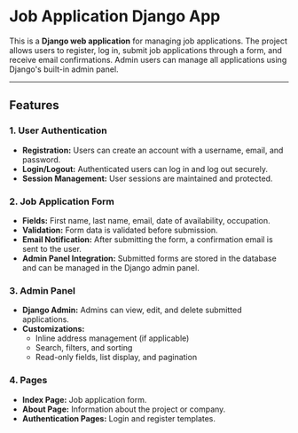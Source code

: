 # Job Application Django App

This is a **Django web application** for managing job applications. The project allows users to register, log in, submit job applications through a form, and receive email confirmations. Admin users can manage all applications using Django's built-in admin panel.

---

## Features

### 1. User Authentication
- **Registration:** Users can create an account with a username, email, and password.
- **Login/Logout:** Authenticated users can log in and log out securely.
- **Session Management:** User sessions are maintained and protected.

### 2. Job Application Form
- **Fields:** First name, last name, email, date of availability, occupation.
- **Validation:** Form data is validated before submission.
- **Email Notification:** After submitting the form, a confirmation email is sent to the user.
- **Admin Panel Integration:** Submitted forms are stored in the database and can be managed in the Django admin panel.

### 3. Admin Panel
- **Django Admin:** Admins can view, edit, and delete submitted applications.
- **Customizations:**
  - Inline address management (if applicable)
  - Search, filters, and sorting
  - Read-only fields, list display, and pagination

### 4. Pages
- **Index Page:** Job application form.
- **About Page:** Information about the project or company.
- **Authentication Pages:** Login and register templates.
